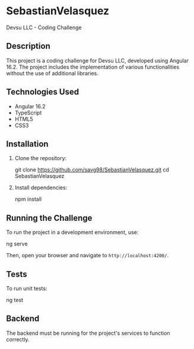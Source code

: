 # SebastianVelasquez
Devsu LLC - Coding Challenge

## Description
This project is a coding challenge for Devsu LLC, developed using Angular 16.2. The project includes the implementation of various functionalities without the use of additional libraries.

## Technologies Used
- Angular 16.2
- TypeScript
- HTML5
- CSS3

## Installation

1. Clone the repository:

   git clone https://github.com/savg98/SebastianVelasquez.git
   cd SebastianVelasquez


2. Install dependencies:

   npm install

## Running the Challenge

To run the project in a development environment, use:

ng serve

Then, open your browser and navigate to `http://localhost:4200/`.

## Tests

To run unit tests:

ng test

## Backend
The backend must be running for the project's services to function correctly.

